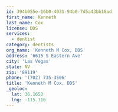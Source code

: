 ```yaml
---
id: 394b055e-16b0-4031-94b0-7d5a43bb18ad
first_name: Kenneth
last_name: Cox
license: DDS
services:
  - dentist
category: dentists
org_name: 'Kenneth M Cox, DDS'
address: '6615 S Eastern Ave'
city: 'Las Vegas'
state: NV
zip: '89119'
phone: '(702) 735-3506'
title: 'Kenneth M Cox, DDS'
_geoloc:
  lat: 36.1653
  lng: -115.116
---
```

